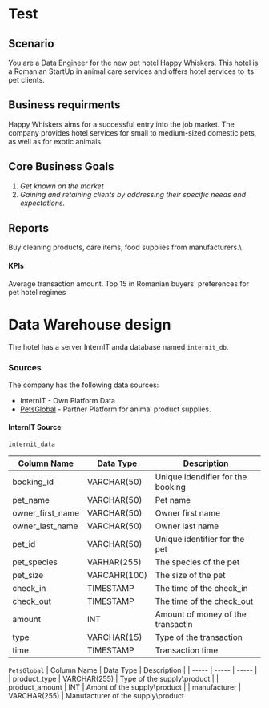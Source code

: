 # Test
## Scenario

You are a Data Engineer for the new pet hotel Happy Whiskers. This hotel is a Romanian StartUp in animal care services and offers hotel services to its pet clients. 
## Business requirments
Happy Whiskers aims for a successful entry into the job market. The company provides hotel services for small to medium-sized domestic pets, as well as for exotic animals.

## Core Business Goals
1. *Get known on the market*
2. *Gaining and retaining clients by addressing their specific needs and expectations.*

## Reports
Buy cleaning products, care items, food supplies from manufacturers.\

#### KPIs
Average transaction amount.
Top 15 in Romanian buyers' preferences for pet hotel regimes


# Data Warehouse design
The hotel has a server InternIT anda database named `internit_db`.

### Sources
The company has the following data sources:
- InternIT - Own Platform Data
- [PetsGlobal](https://www.petsglobal.com/) - Partner Platform for animal product supplies.

#### InternIT Source
`internit_data`

| Column Name | Data Type | Description |
| ----- | ----- | ----- |
| booking_id | VARCHAR(50) | Unique idendifier for the booking |
| pet_name | VARCHAR(50) | Pet name |
| owner_first_name | VARCHAR(50) | Owner first name |
| owner_last_name | VARCHAR(50) | Owner last name |
| pet_id | VARCHAR(50) | Unique identifier for the pet |
| pet_species | VARHAR(255) | The species of the pet |
| pet_size | VARCAHR(100) | The size of the pet |
| check_in | TIMESTAMP | The time of the check_in |
| check_out | TIMESTAMP | The time of the check_out |
| amount | INT | Amount of money of the transactin |
| type | VARCHAR(15) | Type of the transaction |
| time | TIMESTAMP | Transaction time |


`PetsGlobal`
| Column Name | Data Type | Description |
| ----- | ----- | ----- |
| product_type | VARCHAR(255) | Type of the supply\product |
| product_amount | INT | Amont of the supply\product |
| manufacturer | VARCHAR(255) | Manufacturer of the supply\product



